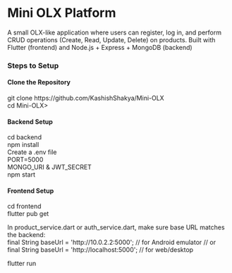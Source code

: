 <h1>Mini OLX Platform</h1>
<p>A small OLX-like application where users can register, log in, and perform CRUD operations (Create, Read, Update, Delete) on products.  
Built with Flutter (frontend) and Node.js + Express + MongoDB (backend)</p>
<h3>Steps to Setup</h3>
<h4>Clone the Repository</h4>
<p>git clone https://github.com/KashishShakya/Mini-OLX
  <br>
cd Mini-OLX></p>
<h4>Backend Setup</h4>
<p>
  cd backend
<br>
  npm install
<br>
  Create a .env file
  <br>
  PORT=5000<br>
  MONGO_URI & JWT_SECRET
  <br>
  npm start
</p>
<h4>Frontend Setup</h4>
<p>
  cd frontend
<br>
  flutter pub get
</p>
<p>
  In product_service.dart or auth_service.dart, make sure base URL matches the backend:
<br>
final String baseUrl = 'http://10.0.2.2:5000'; // for Android emulator
// or
final String baseUrl = 'http://localhost:5000'; // for web/desktop
</p>
<p>flutter run</p>
